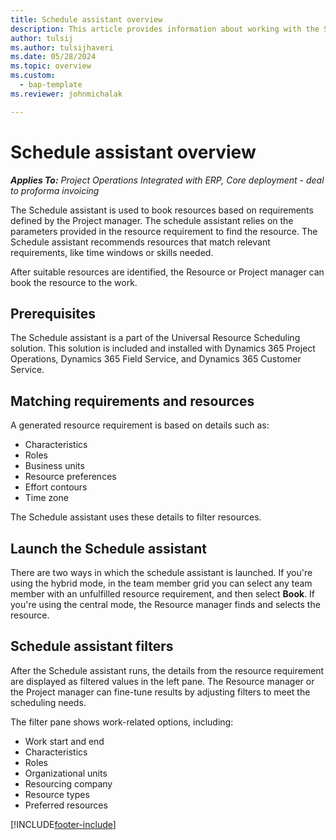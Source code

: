 ```yaml
---
title: Schedule assistant overview
description: This article provides information about working with the Schedule assistant to book resources.
author: tulsij
ms.author: tulsijhaveri
ms.date: 05/28/2024
ms.topic: overview
ms.custom: 
  - bap-template
ms.reviewer: johnmichalak

---
```


# Schedule assistant overview

_**Applies To:** Project Operations Integrated with ERP, Core deployment - deal to proforma invoicing_

The Schedule assistant is used to book resources based on requirements defined by the Project manager. The schedule assistant relies on the parameters provided in the resource requirement to find the resource. The Schedule assistant recommends resources that match relevant requirements, like time windows or skills needed.

After suitable resources are identified, the Resource or Project manager can book the resource to the work.

## Prerequisites

The Schedule assistant is a part of the Universal Resource Scheduling solution. This solution is included and installed with Dynamics 365 Project Operations, Dynamics 365 Field Service, and Dynamics 365 Customer Service.

## Matching requirements and resources

A generated resource requirement is based on details such as:

-   Characteristics
-   Roles
-   Business units
-   Resource preferences
-   Effort contours
-   Time zone

The Schedule assistant uses these details to filter resources.

## Launch the Schedule assistant

There are two ways in which the schedule assistant is launched. If you're using the hybrid mode, in the team member grid you can select any team member with an unfulfilled resource requirement, and then select **Book**. If you're using the central mode, the Resource manager finds and selects the resource.

## Schedule assistant filters

After the Schedule assistant runs, the details from the resource requirement are displayed as filtered values in the left pane. The Resource manager or the Project manager can fine-tune results by adjusting filters to meet the scheduling needs.

The filter pane shows work-related options, including:

-   Work start and end
-   Characteristics
-   Roles
-   Organizational units
-   Resourcing company
-   Resource types
-   Preferred resources


[!INCLUDE[footer-include](../includes/footer-banner.md)]
